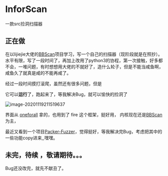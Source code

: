 # InforScan
一款src捡洞扫描器

## 正在做

在以lijiejie大佬的[BBScan](https://github.com/lijiejie/BBScan.git)项目学习，写一个自己的扫描器（现阶段就是在照抄）。水平有限，写了一段时间了，再加上改用了python3的协程，第一次接触，好多都不会，一堆问题，有时想想用大佬的不就好了，造什么轮子，但是不能当咸鱼啊，咸鱼久了就真是咸的不能再咸了。

经过一段时间摸打滚爬，虽然还有很多问题，但是

它可以**运行**了，跑起来了，等我解决Bug，就可以愉快的捡洞了

![image-20201119211519637](/Users/yhy/Tools/image-20201119211519637.png)

界面从 [oneforall](https://github.com/shmilylty/OneForAll.git) 拿的，也用到了 fire 这个框架，挺好用，  内核现在还是[BBScan](https://github.com/lijiejie/BBScan.git)为主，

最近又看到一个项目[Packer-Fuzzer](https://github.com/rtcatc/Packer-Fuzzer)，觉得挺好，等我解决完Bug，考虑把其中的一些功能copy进来,,嘿嘿。

## 未完，待续 ，敬请期待。。。

Bug还没改完，就先不献丑了。